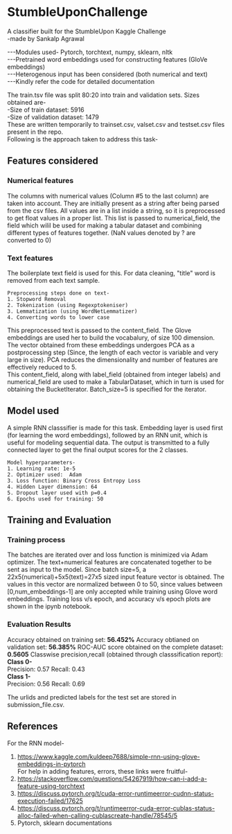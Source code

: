 # StumbleUponChallenge
A classifier built for the StumbleUpon Kaggle Challenge <br/>
-made by Sankalp Agrawal

---Modules used- Pytorch, torchtext, numpy, sklearn, nltk <br/>
---Pretrained word embeddings used for constructing features (GloVe embeddings) <br/>
---Heterogenous input has been considered (both numerical and text) <br/>
---Kindly refer the code for detailed documentation <br/>

The train.tsv file was split 80:20 into train and validation sets. Sizes obtained are- <br/>
-Size of train dataset:  5916 <br/>
-Size of validation dataset:  1479 <br/>
These are written temporarily to trainset.csv, valset.csv and testset.csv files present in the repo. <br/>
Following is the approach taken to address this task-

## Features considered

### Numerical features
The columns with numerical values (Column #5 to the last column) are taken into account. They are initially present as a string after being parsed from the csv files. All values are in a list inside a string, so it is preprocessed to get float values in a proper list. This list is passed to numerical_field, the field which wilil be used for making a tabular dataset and combining different types of features together. (NaN values denoted by ? are converted to 0)

### Text features
The boilerplate text field is used for this. For data cleaning, "title" word is removed from each text sample.
```
Preprocessing steps done on text-
1. Stopword Removal
2. Tokenization (using Regexptokeniser)
3. Lemmatization (using WordNetLemmatizer)
4. Converting words to lower case
```
This preprocessed text is passed to the content_field. The Glove embeddings are used her to build the vocabalury, of size 100 dimension. The vector obtained from these embeddings undergoes PCA as a postprocessing step (Since, the length of each vector is variable and very large in size). PCA reduces the dimensionality and number of features are effectively reduced to 5. <br/>
This content_field, along with label_field (obtained from integer labels) and numerical_field are used to make a TabularDataset, which in turn is used for obtaining the BucketIterator. Batch_size=5 is specified for the iterator.


## Model used

A simple RNN classsifier is made for this task. Embedding layer is used first (for learning the word embeddings), followed by an RNN unit, which is useful for modeling sequential data. The output is transmitted to a fully connected layer to get the final output scores for the 2 classes.

```
Model hyperparameters-
1. Learning rate: 1e-5
2. Optimizer used:  Adam
3. Loss function: Binary Cross Entropy Loss 
4. Hidden Layer dimension: 64
5. Dropout layer used with p=0.4
6. Epochs used for training: 50
```

## Training and Evaluation

### Training process

The batches are iterated over and loss function is minimized via Adam optimizer. The text+numerical features are concatenated together to be sent as input to the model. Since batch size=5, a 22x5(numerical)+5x5(text)=27x5 sized input feature vector is obtained. The values in this vector are normalized between 0 to 50, since values between [0,num_embeddings-1] are only accepted while training using Glove word embeddings. Training loss v/s epoch, and accuracy v/s epoch plots are shown in the ipynb notebook.

### Evaluation Results

Accuracy obtained on training set: **56.452%**
Accuracy obtianed on validation set: **56.385%**
ROC-AUC score obtained on the complete dataset: **0.5605**
Classwise precision,recall (obtained through classsification report): <br/>
**Class 0-** <br/>
Precision: 0.57
Recall: 0.43 <br/>
**Class 1-** <br/>
Precision: 0.56
Recall: 0.69

The urlids and predicted labels for the test set are stored in submission_file.csv.

## References
For the RNN model- <br/>
1. https://www.kaggle.com/kuldeep7688/simple-rnn-using-glove-embeddings-in-pytorch <br/>
For help in adding features, errors, these links were fruitful- <br/>
2. https://stackoverflow.com/questions/54267919/how-can-i-add-a-feature-using-torchtext
3. https://discuss.pytorch.org/t/cuda-error-runtimeerror-cudnn-status-execution-failed/17625
4. https://discuss.pytorch.org/t/runtimeerror-cuda-error-cublas-status-alloc-failed-when-calling-cublascreate-handle/78545/5 
5. Pytorch, sklearn documentations
